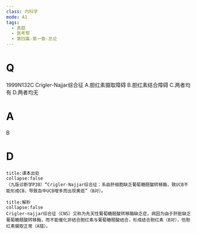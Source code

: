 ```yaml
---
class: 内科学
mode: A1
tags:
  - 真题
  - 医考帮
  - 第四篇-第一章-总论
---
```


# Q
1999N132C Crigler-Najjar综合征
A.胆红素摄取障碍
B.胆红素结合障碍
C.两者均有
D.两者均无

# A
B
# D
```ad-note
title:课本出处
collapse:false
（九版诊断学P38）“Crigler-Najjar综合征：系由肝细胞缺乏葡萄糖醛酸转移酶，致UCB不能形成CB，导致血中UCB增多而出现黄疸”（B对）。
```

```ad-summary
title:解析
collapse:false
Crigler-najjar综合征（CNS）又称为先天性葡萄糖醛酸转移酶缺乏症，病因为由于肝脏缺乏葡萄糖醛酸转移酶，而不能催化非结合胆红素与葡萄糖醛酸结合，形成结合胆红素（B对），但胆红素摄取正常（A错）。
```

